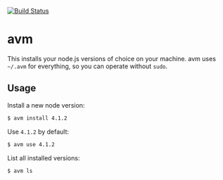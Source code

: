 [![Build Status](https://travis-ci.org/schultyy/avm.svg)](https://travis-ci.org/schultyy/avm)

# avm

This installs your node.js versions of choice on your machine. avm uses `~/.avm` for everything, so you can operate without `sudo`.

## Usage

Install a new node version:

```bash
$ avm install 4.1.2
```

Use `4.1.2` by default:
```bash
$ avm use 4.1.2
```

List all installed versions:

```bash
$ avm ls
```
